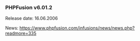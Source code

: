 ### PHPFusion v6.01.2
Release date: 16.06.2006

News: https://www.phpfusion.com/infusions/news/news.php?readmore=335
